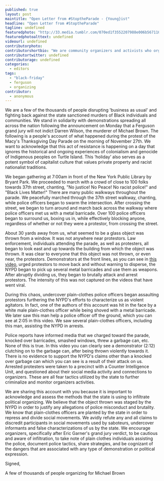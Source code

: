 ```yaml
---
published: true
layout: post
maintitle: "Open Letter from #StoptheParade - {Young}ist"
headline: "Open Letter from #StoptheParade"
tagline: undefined
featuredphoto: "http://33.media.tumblr.com/070ed1f3552207988e006b567110b4fa/tumblr_nfu2lhbTJ71rq2ndso1_1280.png"
featuredphotoalttext: undefined
videourl: undefined
contributorphoto: 
contributorshortbio: "We are community organizers and activists who organized #stoptheparade. We are releasing an anonymous statement about the infiltration tactics and violence perpetuated by the NYPD. Please publish and make it accessible to the public as soon as possible."
contributortwitter: undefined
contributorage: undefined
categories: 
  - editors
tags: 
  - "black-friday"
  - ferguson 
  - organizing
contributor:
  - anonymous 
---
```


We are a few of the thousands of people disrupting 'business as usual' and fighting back against the state sanctioned murders of Black individuals and communities. We stand in solidarity with demonstrations spreading all across the nation following the announcement on Monday that a Ferguson grand jury will not indict Darren Wilson, the murderer of Michael Brown. The following is a people's account of what happened during the protest of the Macy's Thanksgiving Day Parade on the morning of November 27th. We want to acknowledge that this act of resistance is happening on a day that ignores the historical and ongoing experiences of colonialism and genocide of Indigenous peoples on Turtle Island. This ‘holiday’ also serves as a potent symbol of capitalist culture that values private property and racist nationalist traditions.

We began gathering at 7:00am in front of the New York Public Library by Bryant Park. We proceeded to march with a crowd of close to 100 folks towards 37th street, chanting, "No justice! No Peace! No racist police!" and "Black Lives Matter!" There are many public walkways throughout the parade. We peacefully marched through the 37th street walkway, chanting, while police officers began to swarm the intersection. After crossing the street, we began to turn around and march back across the walkway where police officers met us with a metal barricade. Over 100 police officers began to surround us, boxing us in, while effectively blocking anyone, regardless of whether or not they were a protestor, from crossing the street.

About 30 yards away from us, what seemed to be a glass object was thrown from a window. It was not anywhere near protestors. Law enforcement, individuals attending the parade, as well as protesters, all began to look east and up towards the building from which the object was thrown. It was clear to everyone that this object was not thrown, or even near, the protestors. Demonstrators at the front lines, as you can see in [this video](https://www.youtube.com/watch?v=k0bTGpZx920&feature=share&app=desktop), urged protestors to move back and without warning to disperse, the NYPD began to pick up several metal barricades and use them as weapons. After abruptly dividing us, they began to brutally attack and arrest protestors. The intensity of this was not captured on the videos that have went viral. 

During this chaos, undercover plain-clothes police officers began assaulting protestors furthering the NYPD's efforts to characterize us as violent agitators. In fact, one of the authors of this account was hit in the face by a white male plain-clothes officer while being shoved with a metal barricade. We later saw this man help a police officer off the ground, which you can see at 2:05 in this video. We saw several plain-clothes officers, including this man, assisting the NYPD in arrests. 

Police reports have informed media that we charged toward the parade, knocked over barricades, smashed windows, threw a garbage can, etc. None of this is true. In this video you can clearly see a demonstrator (2:12) clutching on to the garbage can, after being thrown violently towards it. There is no evidence to support the NYPD's claims other than a knocked over garbage can which you can see is a result of their attack on us. Arrested protesters were taken to a precinct with a Counter Intelligence Unit, and questioned about their social media activity and connections to organizers. These are all fear tactics utilized by the state to further criminalize and monitor organizers activities. 

We are sharing this account with you because it is important to acknowledge and assess the methods that the state is using to infiltrate political organizing. We believe that the object thrown was staged by the NYPD in order to justify any allegations of police misconduct and brutality. We know that plain-clothes officers are planted by the state in order to repress and divide social movements. We avidly refute any and all claims to discredit participants in social movements used by saboteurs, undercover informants and false characterizations of us by the state. We encourage organizers, specifically after Eric Garner's grand jury verdict, to be cautious and aware of infiltration, to take note of plain clothes individuals assisting the police, document police tactics, share strategies, and be cognizant of the dangers that are associated with any type of demonstration or political expression. 


Signed,

A few of thousands of people organizing for Michael Brown 
